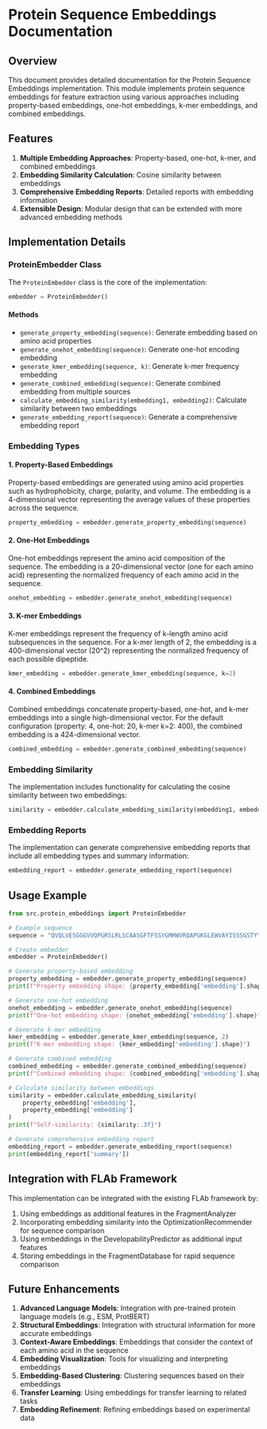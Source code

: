 # Protein Sequence Embeddings Documentation

## Overview

This document provides detailed documentation for the Protein Sequence Embeddings implementation. This module implements protein sequence embeddings for feature extraction using various approaches including property-based embeddings, one-hot embeddings, k-mer embeddings, and combined embeddings.

## Features

1. **Multiple Embedding Approaches**: Property-based, one-hot, k-mer, and combined embeddings
2. **Embedding Similarity Calculation**: Cosine similarity between embeddings
3. **Comprehensive Embedding Reports**: Detailed reports with embedding information
4. **Extensible Design**: Modular design that can be extended with more advanced embedding methods

## Implementation Details

### ProteinEmbedder Class

The `ProteinEmbedder` class is the core of the implementation:

```python
embedder = ProteinEmbedder()
```

#### Methods

- `generate_property_embedding(sequence)`: Generate embedding based on amino acid properties
- `generate_onehot_embedding(sequence)`: Generate one-hot encoding embedding
- `generate_kmer_embedding(sequence, k)`: Generate k-mer frequency embedding
- `generate_combined_embedding(sequence)`: Generate combined embedding from multiple sources
- `calculate_embedding_similarity(embedding1, embedding2)`: Calculate similarity between two embeddings
- `generate_embedding_report(sequence)`: Generate a comprehensive embedding report

### Embedding Types

#### 1. Property-Based Embeddings

Property-based embeddings are generated using amino acid properties such as hydrophobicity, charge, polarity, and volume. The embedding is a 4-dimensional vector representing the average values of these properties across the sequence.

```python
property_embedding = embedder.generate_property_embedding(sequence)
```

#### 2. One-Hot Embeddings

One-hot embeddings represent the amino acid composition of the sequence. The embedding is a 20-dimensional vector (one for each amino acid) representing the normalized frequency of each amino acid in the sequence.

```python
onehot_embedding = embedder.generate_onehot_embedding(sequence)
```

#### 3. K-mer Embeddings

K-mer embeddings represent the frequency of k-length amino acid subsequences in the sequence. For a k-mer length of 2, the embedding is a 400-dimensional vector (20^2) representing the normalized frequency of each possible dipeptide.

```python
kmer_embedding = embedder.generate_kmer_embedding(sequence, k=2)
```

#### 4. Combined Embeddings

Combined embeddings concatenate property-based, one-hot, and k-mer embeddings into a single high-dimensional vector. For the default configuration (property: 4, one-hot: 20, k-mer k=2: 400), the combined embedding is a 424-dimensional vector.

```python
combined_embedding = embedder.generate_combined_embedding(sequence)
```

### Embedding Similarity

The implementation includes functionality for calculating the cosine similarity between two embeddings:

```python
similarity = embedder.calculate_embedding_similarity(embedding1, embedding2)
```

### Embedding Reports

The implementation can generate comprehensive embedding reports that include all embedding types and summary information:

```python
embedding_report = embedder.generate_embedding_report(sequence)
```

## Usage Example

```python
from src.protein_embeddings import ProteinEmbedder

# Example sequence
sequence = "QVQLVESGGGVVQPGRSLRLSCAASGFTFSSYGMHWVRQAPGKGLEWVAYISSSGSTYYADSVKGRFTISRDNSKNTLYLQMNSLRAEDTAVYYCARYYDYYAMDYWGQGTLVTVSS"

# Create embedder
embedder = ProteinEmbedder()

# Generate property-based embedding
property_embedding = embedder.generate_property_embedding(sequence)
print(f"Property embedding shape: {property_embedding['embedding'].shape}")

# Generate one-hot embedding
onehot_embedding = embedder.generate_onehot_embedding(sequence)
print(f"One-hot embedding shape: {onehot_embedding['embedding'].shape}")

# Generate k-mer embedding
kmer_embedding = embedder.generate_kmer_embedding(sequence, 2)
print(f"K-mer embedding shape: {kmer_embedding['embedding'].shape}")

# Generate combined embedding
combined_embedding = embedder.generate_combined_embedding(sequence)
print(f"Combined embedding shape: {combined_embedding['embedding'].shape}")

# Calculate similarity between embeddings
similarity = embedder.calculate_embedding_similarity(
    property_embedding['embedding'], 
    property_embedding['embedding']
)
print(f"Self-similarity: {similarity:.3f}")

# Generate comprehensive embedding report
embedding_report = embedder.generate_embedding_report(sequence)
print(embedding_report['summary'])
```

## Integration with FLAb Framework

This implementation can be integrated with the existing FLAb framework by:

1. Using embeddings as additional features in the FragmentAnalyzer
2. Incorporating embedding similarity into the OptimizationRecommender for sequence comparison
3. Using embeddings in the DevelopabilityPredictor as additional input features
4. Storing embeddings in the FragmentDatabase for rapid sequence comparison

## Future Enhancements

1. **Advanced Language Models**: Integration with pre-trained protein language models (e.g., ESM, ProtBERT)
2. **Structural Embeddings**: Integration with structural information for more accurate embeddings
3. **Context-Aware Embeddings**: Embeddings that consider the context of each amino acid in the sequence
4. **Embedding Visualization**: Tools for visualizing and interpreting embeddings
5. **Embedding-Based Clustering**: Clustering sequences based on their embeddings
6. **Transfer Learning**: Using embeddings for transfer learning to related tasks
7. **Embedding Refinement**: Refining embeddings based on experimental data
